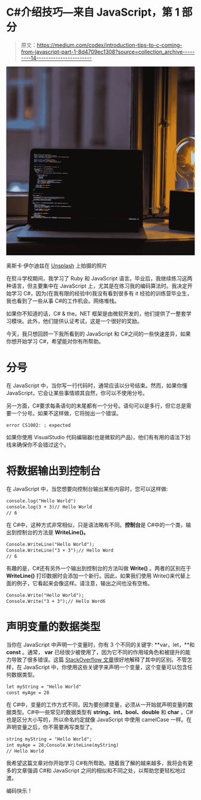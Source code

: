 # C#介绍技巧—来自 JavaScript，第 1 部分

> 原文：<https://medium.com/codex/introduction-tips-to-c-coming-from-javascript-part-1-8d4709ec1308?source=collection_archive---------14----------------------->

![](img/c25e938ee1361157e50fa10159bdc4c3.png)

奥斯卡·伊尔迪兹在 [Unsplash](https://unsplash.com/s/photos/coding?utm_source=unsplash&utm_medium=referral&utm_content=creditCopyText) 上拍摄的照片

在熨斗学校期间，我学习了 Ruby 和 JavaScript 语言。毕业后，我继续练习这两种语言，但主要集中在 JavaScript 上，尤其是在练习我的编码算法时。我决定开始学习 C#，因为(在我有限的经验中)我没有看到很多有 it 经验的训练营毕业生，我也看到了一些从事 C#的工作机会。网络堆栈。

如果你不知道的话，C# & the。NET 框架是由微软开发的，他们提供了一整套学习模块。此外，他们提供认证考试，这是一个很好的奖励。

今天，我只想回顾一下我所看到的 JavaScript 和 C#之间的一些快速差异，如果你想开始学习 C#，希望能对你有所帮助。

# 分号

在 JavaScript 中，当你写一行代码时，通常应该以分号结束。然而，如果你懂 JavaScript，它会让某些事情顺其自然，你可以不使用分号。

另一方面，C#要求每条语句的末尾都有一个分号。语句可以是多行，但它总是需要一个分号。如果不这样做，它将抛出一个错误。

```
error CS1002: ; expected
```

如果你使用 VisualStudio 代码编辑器(也是微软的产品)，他们有有用的语法下划线来确保你不会错过这个。

# 将数据输出到控制台

在 JavaScript 中，当您想要向控制台输出某些内容时，您可以这样做:

```
console.log("Hello World")
console.log(3 + 3)// Hello World
// 6
```

在 C#中，这种方式非常相似，只是语法略有不同。**控制台**是 C#中的一个类，输出到控制台的方法是 **WriteLine()。**

```
Console.WriteLine("Hello World");
Console.WriteLine("3 + 3");// Hello Word
// 6
```

有趣的是，C#还有另外一个输出到控制台的方法叫做 **Write()** 。两者的区别在于 **WriteLine()** 打印数据时会添加一个新行。因此，如果我们使用 Write()来代替上面的例子，它看起来会像这样。请注意，输出之间也没有空格。

```
Console.Write("Hello World");
Console.Write("3 + 3");// Hello Word6
```

# 声明变量的数据类型

当你在 JavaScript 中声明一个变量时，你有 3 个不同的关键字: **var，let，**和 **const** 。通常， **var** 已经很少被使用了，因为它不同的作用域角色和被提升的能力导致了很多错误。这篇 [StackOverflow 文章](https://stackoverflow.com/questions/762011/whats-the-difference-between-using-let-and-var)很好地解释了其中的区别。不管怎样，在 JavaScript 中，你使用这些关键字来声明一个变量，这个变量可以包含任何数据类型。

```
let myString = "Hello World"
const myAge = 28
```

在 C#中，变量的工作方式不同，因为要创建变量，必须从一开始就声明变量的数据类型。C#中一些常见的数据类型有 **string、int、bool、double** 和 **char** 。C#也是区分大小写的，所以命名约定就像 JavaScript 中使用 camelCase 一样。在声明变量之后，你不需要再写类型了。

```
string myString = "Hello World";
int myAge = 28;Console.WriteLine(myString)
// Hello World
```

我希望这篇文章对你开始学习 C#有所帮助。随着我了解的越来越多，我将会有更多的文章强调 C#和 JavaScript 之间的相似和不同之处，以帮助您更轻松地过渡。

编码快乐！